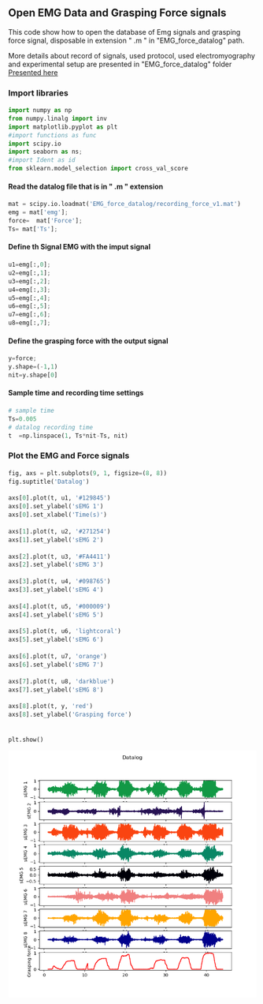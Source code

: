 ## Open EMG Data and Grasping Force signals

This code show how to open the  database of Emg signals and grasping force signal, disposable in extension " .m " in "EMG_force_datalog" path.

More details about record of signals, used protocol, used electromyography and experimental setup are presented in "EMG_force_datalog" folder
[Presented here](https://github.com/brunoodutra/My_Thesis/tree/main/Codes/EMG_force_datalog)


### Import libraries


```python
import numpy as np
from numpy.linalg import inv
import matplotlib.pyplot as plt 
#import functions as func
import scipy.io
import seaborn as ns;
#import Ident as id
from sklearn.model_selection import cross_val_score
```

####  Read the datalog file that is in " .m " extension 



```python
mat = scipy.io.loadmat('EMG_force_datalog/recording_force_v1.mat')     
emg = mat['emg'];
force=  mat['Force'];
Ts= mat['Ts'];
```

#### Define th Signal EMG with the imput signal 



```python
u1=emg[:,0];
u2=emg[:,1];
u3=emg[:,2];
u4=emg[:,3];
u5=emg[:,4];
u6=emg[:,5];
u7=emg[:,6];
u8=emg[:,7];
```

#### Define the grasping force with the output signal 


```python
y=force;
y.shape=(-1,1)
nit=y.shape[0]
```

#### Sample time and recording time settings


```python
# sample time 
Ts=0.005
# datalog recording time 
t  =np.linspace(1, Ts*nit-Ts, nit)
```

### Plot the EMG and Force signals


```python
fig, axs = plt.subplots(9, 1, figsize=(8, 8))
fig.suptitle('Datalog')

axs[0].plot(t, u1, '#129845')
axs[0].set_ylabel('sEMG 1')
axs[0].set_xlabel('Time(s)')

axs[1].plot(t, u2, '#271254')
axs[1].set_ylabel('sEMG 2')

axs[2].plot(t, u3, '#FA4411')
axs[2].set_ylabel('sEMG 3')

axs[3].plot(t, u4, '#098765')
axs[3].set_ylabel('sEMG 4')

axs[4].plot(t, u5, '#000009')
axs[4].set_ylabel('sEMG 5')

axs[5].plot(t, u6, 'lightcoral')
axs[5].set_ylabel('sEMG 6')

axs[6].plot(t, u7, 'orange')
axs[6].set_ylabel('sEMG 7')

axs[7].plot(t, u8, 'darkblue')
axs[7].set_ylabel('sEMG 8')

axs[8].plot(t, y, 'red')
axs[8].set_ylabel('Grasping force')


plt.show()
```
    
<p align="center">
<img src="EMG_force_datalog/datalog_fig.png"
     height="500" width="550" >
</p>
